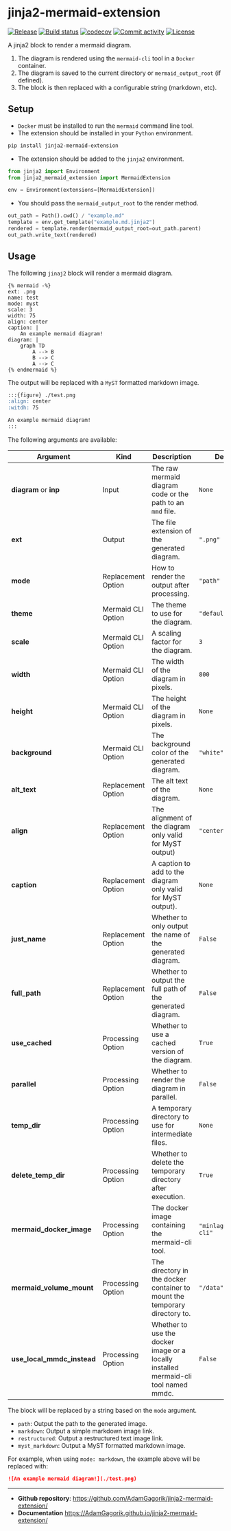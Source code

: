 # jinja2-mermaid-extension

[![Release](https://img.shields.io/github/v/release/AdamGagorik/jinja2-mermaid-extension)](https://img.shields.io/github/v/release/AdamGagorik/jinja2-mermaid-extension)
[![Build status](https://img.shields.io/github/actions/workflow/status/AdamGagorik/jinja2-mermaid-extension/main.yml?branch=main)](https://github.com/AdamGagorik/jinja2-mermaid-extension/actions/workflows/main.yml?query=branch%3Amain)
[![codecov](https://codecov.io/gh/AdamGagorik/jinja2-mermaid-extension/branch/main/graph/badge.svg)](https://codecov.io/gh/AdamGagorik/jinja2-mermaid-extension)
[![Commit activity](https://img.shields.io/github/commit-activity/m/AdamGagorik/jinja2-mermaid-extension)](https://img.shields.io/github/commit-activity/m/AdamGagorik/jinja2-mermaid-extension)
[![License](https://img.shields.io/github/license/AdamGagorik/jinja2-mermaid-extension)](https://img.shields.io/github/license/AdamGagorik/jinja2-mermaid-extension)

A jinja2 block to render a mermaid diagram.

1. The diagram is rendered using the `mermaid-cli` tool in a `Docker` container.
2. The diagram is saved to the current directory or `mermaid_output_root` (if defined).
3. The block is then replaced with a configurable string (markdown, etc).

## Setup

- `Docker` must be installed to run the `mermaid` command line tool.
- The extension should be installed in your `Python` environment.

```bash
pip install jinja2-mermaid-extension
```

- The extension should be added to the `jinja2` environment.

```python
from jinja2 import Environment
from jinja2_mermaid_extension import MermaidExtension

env = Environment(extensions=[MermaidExtension])
```

- You should pass the `mermaid_output_root` to the render method.

```python
out_path = Path().cwd() / "example.md"
template = env.get_template("example.md.jinja2")
rendered = template.render(mermaid_output_root=out_path.parent)
out_path.write_text(rendered)
```

## Usage

The following `jinaj2` block will render a mermaid diagram.

```jinja2
{% mermaid -%}
ext: .png
name: test
mode: myst
scale: 3
width: 75
align: center
caption: |
    An example mermaid diagram!
diagram: |
    graph TD
        A --> B
        B --> C
        A --> C
{% endmermaid %}
```

The output will be replaced with a `MyST` formatted markdown image.

```markdown
:::{figure} ./test.png
:align: center
:witdh: 75

An example mermaid diagram!
:::
```

The following arguments are available:

| Argument                   | Kind               | Description                                                                         | Default                |
| -------------------------- | ------------------ | ----------------------------------------------------------------------------------- | ---------------------- |
| **diagram** or **inp**     | Input              | The raw mermaid diagram code or the path to an `mmd` file.                          | `None`                 |
| **ext**                    | Output             | The file extension of the generated diagram.                                        | `".png"`               |
| **mode**                   | Replacement Option | How to render the output after processing.                                          | `"path"`               |
| **theme**                  | Mermaid CLI Option | The theme to use for the diagram.                                                   | `"default"`            |
| **scale**                  | Mermaid CLI Option | A scaling factor for the diagram.                                                   | `3`                    |
| **width**                  | Mermaid CLI Option | The width of the diagram in pixels.                                                 | `800 `                 |
| **height**                 | Mermaid CLI Option | The height of the diagram in pixels.                                                | `None`                 |
| **background**             | Mermaid CLI Option | The background color of the generated diagram.                                      | `"white"`              |
| **alt_text**               | Replacement Option | The alt text of the diagram.                                                        | `None`                 |
| **align**                  | Replacement Option | The alignment of the diagram only valid for MyST output)                            | `"center"`             |
| **caption**                | Replacement Option | A caption to add to the diagram only valid for MyST output).                        | `None`                 |
| **just_name**              | Replacement Option | Whether to only output the name of the generated diagram.                           | `False`                |
| **full_path**              | Replacement Option | Whether to output the full path of the generated diagram.                           | `False`                |
| **use_cached**             | Processing Option  | Whether to use a cached version of the diagram.                                     | `True`                 |
| **parallel**               | Processing Option  | Whether to render the diagram in parallel.                                          | `False`                |
| **temp_dir**               | Processing Option  | A temporary directory to use for intermediate files.                                | `None`                 |
| **delete_temp_dir**        | Processing Option  | Whether to delete the temporary directory after execution.                          | `True`                 |
| **mermaid_docker_image**   | Processing Option  | The docker image containing the mermaid-cli tool.                                   | `"minlag/mermaid-cli"` |
| **mermaid_volume_mount**   | Processing Option  | The directory in the docker container to mount the temporary directory to.          | `"/data"`              |
| **use_local_mmdc_instead** | Processing Option  | Whether to use the docker image or a locally installed mermaid-cli tool named mmdc. | `False`                |

The block will be replaced by a string based on the `mode` argument.

- `path`: Output the path to the generated image.
- `markdown`: Output a simple markdown image link.
- `restructured`: Output a restructured text image link.
- `myst_markdown`: Output a MyST formatted markdown image.

For example, when using `mode: markdown`, the example above will be replaced with:

```markdown
![An example mermaid diagram!](./test.png)
```

---

- **Github repository**: <https://github.com/AdamGagorik/jinja2-mermaid-extension/>
- **Documentation** <https://AdamGagorik.github.io/jinja2-mermaid-extension/>
